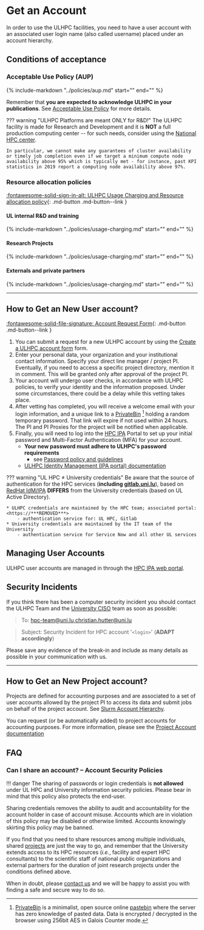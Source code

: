 # Get an Account

In order to use the ULHPC facilities, you need to have a user account with an associated user login name (also called username) placed under an account hierarchy.

## Conditions of acceptance

### Acceptable Use Policy (AUP)

{%
   include-markdown "../policies/aup.md"
   start="<!--intro-start-->"
   end="<!--intro-end-->"
%}

Remember that **you are expected to acknowledge ULHPC in your publications**.
See [Acceptable Use Policy](../policies/aup.md) for more details.

??? warning "ULHPC Platforms are meant ONLY for R&D!"
    The ULHPC facility is made for Research and Development and it is **NOT** a full production computing center -- for such needs, consider using the [National HPC center](https://luxprovide.lu).

    In particular, we cannot make any guarantees of cluster availability or timely job completion even if we target a minimum compute node availability above 95% which is typically met - for instance, past KPI statistics in 2019 report a computing node availability above 97%.

### Resource allocation policies

[:fontawesome-solid-sign-in-alt: ULHPC Usage Charging and Resource allocation policy](../policies/usage-charging.md){: .md-button .md-button--link }

#### UL internal R&D and training

{%
   include-markdown "../policies/usage-charging.md"
   start="<!--resource-allocation-ul-start-->"
   end="<!--resource-allocation-ul-end-->"
%}

#### Research Projects

{%
   include-markdown "../policies/usage-charging.md"
   start="<!--resource-allocation-project-start-->"
   end="<!--resource-allocation-project-end-->"
%}


#### Externals and private partners

{%
   include-markdown "../policies/usage-charging.md"
   start="<!--resource-allocation-externals-start-->"
   end="<!--resource-allocation-externals-end-->"
%}

----------------------------------
## How to Get an New User account?


[:fontawesome-solid-file-signature: Account Request Form](http://ulsurvey.uni.lu/index.php/723213?lang=en){: .md-button .md-button--link }


1. You can submit a request for a new ULHPC account by using the
[Create a ULHPC account form](http://ulsurvey.uni.lu/index.php/723213?lang=en) form.
2. Enter your personal data,  your organization and your institutional contact information. Specify your direct line manager / project PI. Eventually, if you need to access a specific project directory, mention it in comment. This will be granted only after approval of the project PI.
3. Your account will undergo user checks, in accordance with ULHPC policies, to verify your identity and the information proposed. Under some circumstances, there could be a delay while this vetting takes place.
4. After vetting has completed, you will receive a welcome email with your login information, and a unique link to a [PrivateBin](https://privatebin.info/) [^1] holding a random temporary password. That link will expire if not used within 24 hours.
The PI and PI Proxies for the project will be notified when applicable.
5. Finally, you will need to log into the [HPC IPA](https://***REMOVED***) Portal to set up your initial password and Multi-Factor Authentication (MFA) for your account.
    * **Your new password must adhere to ULHPC's password requirements**
        - see  [Password policy and guidelines](../policies/passwords.md)
    * [ULHPC Identity Management (IPA portal) documentation](../connect/ipa.md)


??? warning "UL HPC $\neq$ University credentials"
    Be aware that the source of authentication for the HPC services (**including [gitlab.uni.lu](https://gitlab.uni.lu)**), based on [RedHat IdM/IPA](https://access.redhat.com/documentation/en-us/red_hat_enterprise_linux/7/html/linux_domain_identity_authentication_and_policy_guide/index) **DIFFERS** from the University credentials (based on UL Active Directory).

    * ULHPC credentials are maintained by the HPC team; associated portal: <https://***REMOVED***>
        - authentication service for: UL HPC, Gitlab
    * University credentials are maintained by the IT team of the University
        - authentication service for Service Now and all other UL services

[^1]: [PrivateBin](https://privatebin.info/) is a minimalist, open source online [pastebin](https://pastebin.com/) where the server has zero knowledge of pasted data. Data is encrypted / decrypted in the browser using 256bit AES in Galois Counter mode.

## Managing User Accounts

ULHPC user accounts are managed in through the [HPC IPA web portal](../connect/ipa.md).

## Security Incidents

If you think there has been a computer security incident you should contact the ULHPC Team and the [University CISO](https://wwwen.uni.lu/university/about_the_university/organisation_charts/organisation_chart_rectorate_central_administration/le_service_informatique_de_l_universite/ciso) team as soon as possible:

> To: [hpc-team@uni.lu,christian.hutter@uni.lu](mailto:hpc-team@uni.lu,christian.hutter@uni.lu)

> Subject: Security Incident for HPC account '`<login>`' (**ADAPT accordingly**)

Please save any evidence of the break-in and include as many details as possible in your communication with us.

--------------------------------------
## How to Get an New Project account?

Projects are defined for accounting purposes and are associated to a set of user accounts allowed by the project PI to access its data and submit jobs on behalf of the project account. See [Slurm Account Hierarchy](./slurm/accounts.md).

You can request (or be automatically added) to project accounts for accounting purposes.
For more information, please see the [Project Account documentation](../accounts/projects.md)


## FAQ

### Can I share an account? – Account Security Policies


!!! danger
    The sharing of passwords or login credentials is **not allowed** under UL HPC and University information security policies. Please bear in mind that this policy also protects the end-user.

Sharing credentials removes the ability to audit and accountability for the account holder in case of account misuse. Accounts which are in violation of this policy may be disabled or otherwise limited. Accounts knowingly skirting this policy may be banned.

If you find that you need to share resources among multiple individuals, shared [projects](../accounts/projects.md) are just the way to go, and remember that the University extends access to its HPC resources (_i.e._, facility and expert HPC consultants) to the scientific staff of national public organizations and external partners for the duration of joint research projects under the conditions defined above.

When in doubt, please [contact us](../support/index.md) and we will be happy to assist you with finding a safe and secure way to do so.
